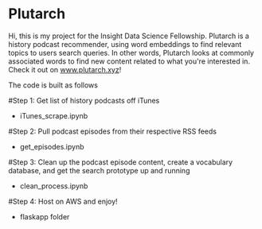 # Plutarch

Hi, this is my project for the Insight Data Science Fellowship. Plutarch is a history podcast recommender, using word embeddings to find relevant topics to users search queries. In other words, Plutarch looks at commonly associated words to find new content related to what you're interested in. Check it out on www.plutarch.xyz!

The code is built as follows 

#Step 1: Get list of history podcasts off iTunes
- iTunes_scrape.ipynb

#Step 2: Pull podcast episodes from their respective RSS feeds
- get_episodes.ipynb

#Step 3: Clean up the podcast episode content, create a vocabulary database, and get the search prototype up and running
- clean_process.ipynb

#Step 4: Host on AWS and enjoy!
- flaskapp folder
